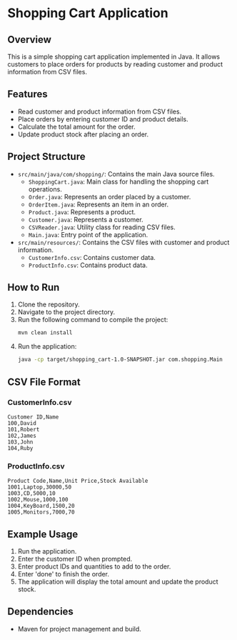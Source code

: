 # Shopping Cart Application

## Overview
This is a simple shopping cart application implemented in Java. It allows customers to place orders for products by reading customer and product information from CSV files.

## Features
- Read customer and product information from CSV files.
- Place orders by entering customer ID and product details.
- Calculate the total amount for the order.
- Update product stock after placing an order.

## Project Structure
- `src/main/java/com/shopping/`: Contains the main Java source files.
    - `ShoppingCart.java`: Main class for handling the shopping cart operations.
    - `Order.java`: Represents an order placed by a customer.
    - `OrderItem.java`: Represents an item in an order.
    - `Product.java`: Represents a product.
    - `Customer.java`: Represents a customer.
    - `CSVReader.java`: Utility class for reading CSV files.
    - `Main.java`: Entry point of the application.
- `src/main/resources/`: Contains the CSV files with customer and product information.
    - `CustomerInfo.csv`: Contains customer data.
    - `ProductInfo.csv`: Contains product data.

## How to Run
1. Clone the repository.
2. Navigate to the project directory.
3. Run the following command to compile the project:
     ```sh
     mvn clean install
     ```
4. Run the application:
     ```sh
     java -cp target/shopping_cart-1.0-SNAPSHOT.jar com.shopping.Main
     ```

## CSV File Format
### CustomerInfo.csv
```
Customer ID,Name
100,David
101,Robert
102,James
103,John
104,Ruby
```

### ProductInfo.csv
```
Product Code,Name,Unit Price,Stock Available
1001,Laptop,30000,50
1003,CD,5000,10
1002,Mouse,1000,100
1004,KeyBoard,1500,20
1005,Monitors,7000,70
```

## Example Usage
1. Run the application.
2. Enter the customer ID when prompted.
3. Enter product IDs and quantities to add to the order.
4. Enter 'done' to finish the order.
5. The application will display the total amount and update the product stock.

## Dependencies
- Maven for project management and build.
